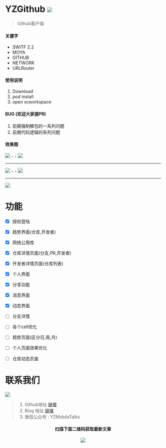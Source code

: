 # YZGithub ![](images/Icon-28.png)
> Github客户端




#### 关键字
* SWITF 2.2
* MOYA
* GITHUB
* NETWORK
* URLRouter

#### 使用说明
1. Download
2. pod install
3. open xcworkspace

#### BUG (欢迎大家提PR)
1. 前期强制解包的一系列问题
2. 前期代码逻辑的系列问题


#### 效果图
![](images/index.png) -  - ![](images/repoinfo.png)

---
![](images/repoList.png) -  - ![](images/deveInfo.png)

---
![](images/deveList.png)

# 功能
* [x] 授权登陆
* [x] 趋势界面(仓库,开发者)
* [x] 网络公用库
* [x] 仓库详情页面(分支,PR,开发者)
* [x] 开发者详情页面(仓库列表)
* [x] 个人界面
* [x] 分享功能
* [x] 消息界面
* [x] 动态界面
* [ ] 分支详情
* [ ] 各个cell优化
* [ ] 趋势页面(区分日,周,月)
* [ ] 个人页面效果优化
* [ ] 仓库动态页面



# 联系我们
![](images/logo.png)

> 1. Github地址 [链接](https://github.com/YZMobileTalks)
> 2. Blog 地址 [链接](http://www.52learn.wang/)
> 3. 微信公众号 : YZMobileTalks

<div style="text-align:center">
<h4>扫描下面二维码获取最新文章</h4>
<img src="http://oc3i2c6rt.bkt.clouddn.com/qrcode_for_gh_4e6ee1951601_258.jpg"/>
</div>



